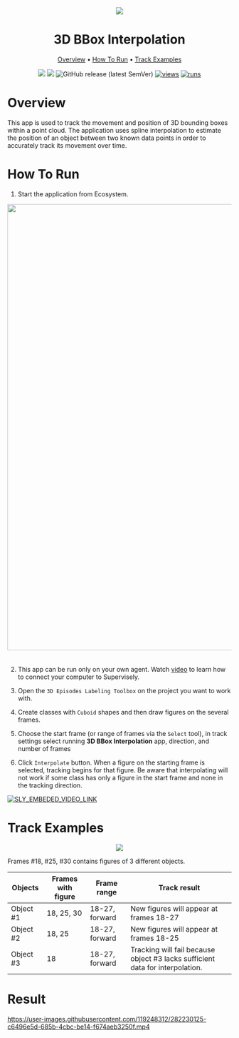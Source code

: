<div align="center" markdown> 

<img src="https://github.com/supervisely-ecosystem/3d-track-interpolation/assets/119248312/08eed5f6-0775-4380-9233-3fc9b2752533" />

# 3D BBox Interpolation
  
<p align="center">
  <a href="#Overview">Overview</a> •
  <a href="#How-To-Run">How To Run</a> •
  <a href="#Track-Examples">Track Examples</a>
</p>

[![](https://img.shields.io/badge/supervisely-ecosystem-brightgreen)](https://ecosystem.supervise.ly/apps/supervisely-ecosystem/3d-track-interpolation)
[![](https://img.shields.io/badge/slack-chat-green.svg?logo=slack)](https://supervise.ly/slack)
![GitHub release (latest SemVer)](https://img.shields.io/github/v/release/supervisely-ecosystem/3d-track-interpolation)
[![views](https://app.supervise.ly/img/badges/views/supervisely-ecosystem/3d-track-interpolation)](https://supervise.ly)
[![runs](https://app.supervise.ly/img/badges/runs/supervisely-ecosystem/3d-track-interpolation)](https://supervise.ly)

</div>

# Overview 

This app is used to track the movement and position of 3D bounding boxes within a point cloud. The application uses spline interpolation to estimate the position of an object between two known data points in order to accurately track its movement over time.

# How To Run

1. Start the application from Ecosystem.

<img data-key="sly-module-link" data-module-slug="supervisely-ecosystem/mbptrack3d/supervisely_integration/serve" src="https://github.com/supervisely-ecosystem/3d-track-interpolation/assets/115161827/ed3adf13-b716-47ed-a1e3-9e034312c819" width="1000px" style='padding-bottom: 20px'/> 

2. This app can be run only on your own agent. Watch [video](https://www.youtube.com/watch?v=aO7Zc4kTrVg) to learn how to connect your computer to Supervisely.

3. Open the `3D Episodes Labeling Toolbox` on the project you want to work with.

4. Create classes with `Cuboid` shapes and then draw figures on the several frames.

5. Choose the start frame (or range of frames via the `Select` tool), in track settings select running **3D BBox Interpolation** app, direction, and number of frames

6. Click `Interpolate` button. When a figure on the starting frame is selected, tracking begins for that figure. Be aware that interpolating will not work if some class has only a figure in the start frame and none in the tracking direction.

<a data-key="sly-embeded-video-link" href="https://youtu.be/ked5SFLjfRU" data-video-code="ked5SFLjfRU"> <img src="https://github.com/supervisely-ecosystem/3d-track-interpolation/assets/119248312/b5490e95-580f-46a4-acb1-b60339eb86b0" alt="SLY_EMBEDED_VIDEO_LINK"  style="max-width:100%;"> </a> 

# Track Examples

<div align="center">

<img src="https://user-images.githubusercontent.com/87002239/231757938-730b1deb-5887-47d7-a299-616411ffefa3.png" />

</div>

Frames #18, #25, #30 contains figures of 3 different objects.

| Objects   | Frames with figure | Frame range    | Track result                                                                  |
| --------- | ------------------ | -------------- | ----------------------------------------------------------------------------- |
| Object #1 | 18, 25, 30         | 18-27, forward | New figures will appear at frames 18-27                                       |
| Object #2 | 18, 25             | 18-27, forward | New figures will appear at frames 18-25                                       |
| Object #3 | 18                 | 18-27, forward | Tracking will fail because object #3 lacks sufficient data for interpolation. |


# Result
   
https://user-images.githubusercontent.com/119248312/282230125-c6496e5d-685b-4cbc-be14-f674aeb3250f.mp4

